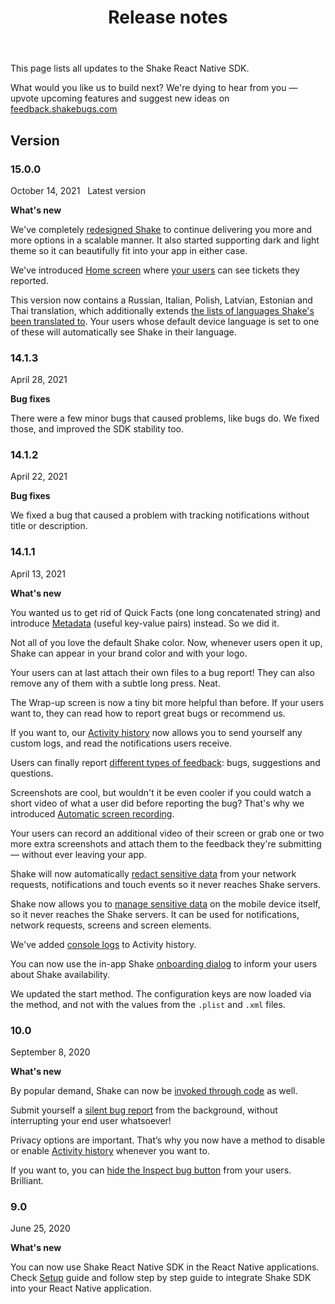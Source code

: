 ﻿---
id: releases
title: Release notes
---
This page lists all updates to the Shake React Native SDK.

What would you like us to build next? We're dying to hear from you — upvote upcoming features and suggest new ideas on [feedback.shakebugs.com](https://feedback.shakebugs.com/)

## Version

### 15.0.0
<span class="tag-button">October 14, 2021</span>&nbsp;&nbsp;
<span class="tag-button green-tag-button">Latest version</span>

**What's new**

We've completely [redesigned Shake](/react/screens/home-screen.md) to continue delivering you more and more options in a scalable manner.
It also started supporting dark and light theme so it can beautifully fit into your app in either case.

We've introduced [Home screen](/react/screens/home-screen.md) where [your users](/react/users/introduction.md) can see tickets they reported.

This version now contains a Russian, Italian, Polish, Latvian, Estonian and Thai translation, which additionally extends [the lists of languages Shake's been translated to](https://help.shakebugs.com/en/articles/3392092-which-languages-has-shake-sdk-been-translated-to). 
Your users whose default device language is set to one of these will automatically see Shake in their language.

### 14.1.3
<span class="tag-button">April 28, 2021</span>&nbsp;&nbsp;

**Bug fixes**

There were a few minor bugs that caused problems, like bugs do. We fixed those, and improved the SDK stability too.

### 14.1.2
<span class="tag-button">April 22, 2021</span>&nbsp;&nbsp;

**Bug fixes**

We fixed a bug that caused a problem with tracking notifications without title or description.

### 14.1.1
<span class="tag-button">April 13, 2021</span>&nbsp;&nbsp;

**What's new**

You wanted us to get rid of Quick Facts (one long concatenated string)
and introduce [Metadata](/react/configuration-and-data/metadata.md) (useful key-value pairs) instead. So we did it.

Not all of you love the default Shake color. Now, whenever users open it up, Shake can appear in your brand color and with your logo.

Your users can at last attach their own files to a bug report! They can also remove any of them with a subtle long press. Neat.

The Wrap-up screen is now a tiny bit more helpful than before. If your users want to, they can read how to report great bugs or recommend us.

If you want to, our [Activity history](/react/configuration-and-data/activity.md) now allows you to send yourself any custom logs, and read the notifications users receive.

Users can finally report [different types of feedback](/react/customer-feedback/feedback-type.md): bugs, suggestions and questions.

Screenshots are cool, but wouldn't it be even cooler if you could watch a short video of what a user did before reporting the bug? That's why we introduced [Automatic screen recording](/react/configuration-and-data/automatic-screen-recording.md).

Your users can record an additional video of their screen or grab one or two more extra screenshots and attach them to the feedback they're submitting — without ever leaving your app.

Shake will now automatically [redact sensitive data](react/configuration-and-data/manage-sensitive-data.md#automatically-redacted-sensitive-data) from your network requests, notifications and touch events so it never reaches Shake servers.

Shake now allows you to [manage sensitive data](react/configuration-and-data/manage-sensitive-data.md) on the mobile device itself, so it never reaches the Shake servers. It can be used for notifications, network requests, screens and screen elements.

We've added [console logs](react/configuration-and-data/activity.md#console-logs) to Activity history.

You can now use the in-app Shake [onboarding dialog](react/configuration-and-data/intro-message.md) to inform your users about Shake availability.

We updated the start method. The configuration keys are now loaded via the method, and not with the values from the `.plist` and `.xml` files.

### 10.0
<span class="tag-button">September 8, 2020</span>&nbsp;&nbsp;

**What's new**

By popular demand, Shake can now be [invoked through code](/react/customer-feedback/invoke.md) as well.

Submit yourself a [silent bug report](/react/customer-feedback/silent-reports.md) from the background,
without interrupting your end user whatsoever!

Privacy options are important. That’s why you now have a method to
disable or enable [Activity history](/react/configuration-and-data/activity.md) whenever you want to.

If you want to, you can [hide the Inspect bug button](/react/configuration-and-data/inspect.md) from your users. Brilliant.


### 9.0
<span class="tag-button">June 25, 2020</span>

**What's new**

You can now use Shake React Native SDK in the React Native applications. Check [Setup](/react/install/installation.md) guide and follow step by step
guide to integrate Shake SDK into your React Native application.
